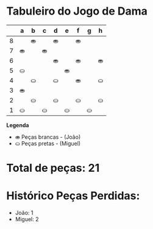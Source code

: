 # Tabuleiro do Jogo de Dama

|   | a | b | c | d | e | f | g | h |
|---|---|---|---|---|---|---|---|---|
| 8 |   | ⛂|   | ⛂ |   |⛂ |   |   |
| 7 |⛂ |   | ⛂ |   |   |   |   |   |
| 6 |   |   |   |⛂ |   | ⛂|    |⛂ |
| 5 |⛀ |   |   |   |⛂ |   |    |   |
| 4 |   |⛀ |   |⛀ |   |⛂ |    |⛀ |
| 3 | ⛂|   |   |   |   |   |   |   |
| 2 |   | ⛀|   | ⛀ |   |⛀   |   | ⛀|
| 1 |⛀ |   | ⛀ |   | ⛀|   | ⛀ |   |

**Legenda**

- ⛂ Peças brancas - (João)
- ⛀ Peças pretas - (Miguel)

# Total de peças: 21

# Histórico Peças Perdidas:

- João: 1
- Miguel: 2
